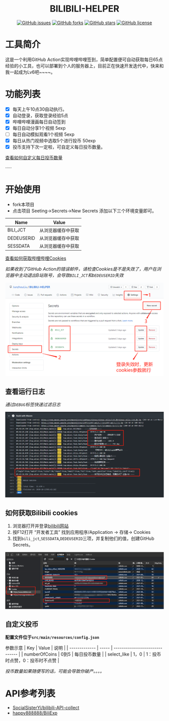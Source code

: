 <h1 align="center">
BILIBILI-HELPER
</h1>

<div align="center"> 

[![GitHub issues](https://img.shields.io/github/issues/JunzhouLiu/BILIBILI-HELPER?style=flat-square)](https://github.com/JunzhouLiu/BILIBILI-HELPER/issues)
[![GitHub forks](https://img.shields.io/github/forks/JunzhouLiu/BILIBILI-HELPER?style=flat-square)](https://github.com/JunzhouLiu/BILIBILI-HELPER/network)
[![GitHub stars](https://img.shields.io/github/stars/JunzhouLiu/BILIBILI-HELPER?style=flat-square)](https://github.com/JunzhouLiu/BILIBILI-HELPER/stargazers)
[![GitHub license](https://img.shields.io/github/license/JunzhouLiu/BILIBILI-HELPER?style=flat-square)](https://github.com/JunzhouLiu/BILIBILI-HELPER/blob/main/LICENSE) 
 
</div>

# 工具简介 

这是一个利用GitHub Action实现哔哩哔哩签到，简单配置便可自动获取每日65点经验的小工具，也可以部署到个人的服务器上，目前正在快速开发迭代中，快来和我一起成为Lv6吧~~~~。

# 功能列表
* [x] 每天上午10点30自动执行。 
* [x] 自动登录，获取登录经验5点 
* [x] 哔哩哔哩漫画每日自动签到 
* [x] 每日自动分享1个视频 5exp 
* [ ] 每日自动模拟观看1个视频 5exp 
* [x] 每日从热门视频中选取5个进行投币 50exp
* [x] 投币支持下次一定啦，可自定义每日投币数量。

[查看如何自定义每日投币数量](#jump1)

·····

# 开始使用
- fork本项目
- 点击项目 Seeting->Secrets->New Secrets 添加以下三个环境变量即可。

| Name       | Value              |
| ---------- | ------------------ |
| BILI_JCT   | 从浏览器缓存中获取 |
| DEDEUSERID | 从浏览器缓存中获取 |
| SESSDATA   | 从浏览器缓存中获取 |

[查看如何获取哔哩哔哩Cookies](#jump)

*如果收到了GitHub Action的错误邮件，请检查Cookies是不是失效了，用户在浏览器中主动退出B站账号，会导致`BILI_JCT`和`DEDEUSERID`失效*

![图示](docs/IMG/20201013210000.png)

## 查看运行日志 
*通过`DEBUG`标签快速过滤日志*  

![图示](docs/IMG/20201013134409.png)


## <span id="jump">如何获取Bilibili cookies</span>

1. 浏览器打开并登录[bilibili网站](https://www.bilibili.com/)
2. 按F12打开 “开发者工具” 找到应用程序/Application -> 存储-> Cookies
3. 找到`bili_jct`,`SESSDATA`,`DEDEUSERID`三项，并复制他们的值，创建GitHub Secrets。

![图示](docs/IMG/20201012001307.png)

## <span id="jump1">自定义投币</span>

**配置文件位于`src/main/resources/config.json`**

参数示意
| Key           | Value | 说明                           |
| ------------- | ----- | ------------------------------ |
| numberOfCoins | 0到5  | 每日投币数量                   |
| select_like   | 1，0  | 1：投币时点赞，0：投币时不点赞 |

*投币数量如果随便写的话，可能会导致你破产。。。。*

# API参考列表

- [SocialSisterYi/bilibili-API-collect](https://github.com/SocialSisterYi/bilibili-API-collect)
- [happy888888/BiliExp](https://github.com/happy888888/BiliExp)
